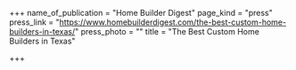 +++
name_of_publication = "Home Builder Digest"
page_kind = "press"
press_link = "https://www.homebuilderdigest.com/the-best-custom-home-builders-in-texas/"
press_photo = ""
title = "The Best Custom Home Builders in Texas"

+++
